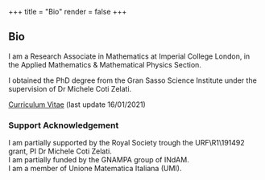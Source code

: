 +++
title = "Bio"
render = false
+++

## Bio
I am a Research Associate in Mathematics at Imperial College London, in the Applied Mathematics & Mathematical Physics Section.

I obtained the PhD degree from the Gran Sasso Science Institute under the supervision of Dr Michele Coti Zelati.

[Curriculum Vitae](/cv.pdf) (last update 16/01/2021)


### Support Acknowledgement
I am partially supported by the Royal Society trough the URF\R1\191492 grant, PI Dr Michele Coti Zelati.  
I am partially funded by the GNAMPA group of INdAM.  
I am a member of Unione Matematica Italiana (UMI).
